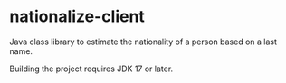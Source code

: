 nationalize-client
==================

Java class library to estimate the nationality of a person based on a last name.

Building the project requires JDK 17 or later.